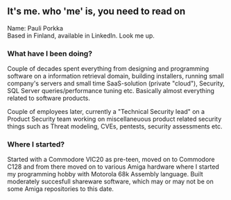 ## It's me. who 'me' is, you need to read on

Name: Pauli Porkka  
Based in Finland, available in LinkedIn. Look me up.

### What have I been doing?
 
Couple of decades spent everything from designing and programming software on a information retrieval domain, building installers, running small company's servers and small time SaaS-solution (private "cloud"), Security, SQL Server queries/performance tuning etc. Basically almost everything related to software products.

Couple of employees later, currently a "Technical Security lead" on a Product Security team working on miscellaneuous product related security things such as Threat modeling, CVEs, pentests, security assessments etc.  

### Where I started?

Started with a Commodore VIC20 as pre-teen, moved on to Commodore C128 and from there moved on to various Amiga hardware where I started my programming hobby with Motorola 68k Assembly language. Built moderately succesfull shareware software, which may or may not be on some Amiga repositories to this date.
 
<!--
**pporkka/pporkka** is a ✨ _special_ ✨ repository because its `README.md` (this file) appears on your GitHub profile.

Here are some ideas to get you started:

- 🔭 I’m currently working on ...
- 🌱 I’m currently learning ...
- 👯 I’m looking to collaborate on ...
- 🤔 I’m looking for help with ...
- 💬 Ask me about ...
- 📫 How to reach me: ...
- 😄 Pronouns: ...
- ⚡ Fun fact: ...
-->
